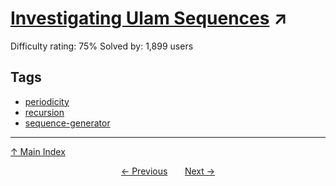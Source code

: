 # [Investigating Ulam Sequences](https://projecteuler.net/problem=167) ↗️

Difficulty rating: 75%
Solved by: 1,899 users
## Tags

- [periodicity](../tags/periodicity.md)
- [recursion](../tags/recursion.md)
- [sequence-generator](../tags/sequence-generator.md)



---

[↑ Main Index](../README.md)


<div align=center><a href='166.md'>← Previous</a> &nbsp;&nbsp; &nbsp;&nbsp;  <a href='168.md'>Next →</a></div>
